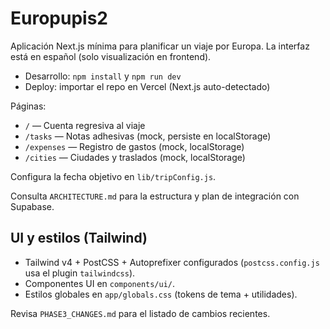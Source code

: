 ﻿# Europupis2

Aplicación Next.js mínima para planificar un viaje por Europa. La interfaz está en español (solo visualización en frontend).

- Desarrollo: `npm install` y `npm run dev`
- Deploy: importar el repo en Vercel (Next.js auto-detectado)

Páginas:
- `/` — Cuenta regresiva al viaje
- `/tasks` — Notas adhesivas (mock, persiste en localStorage)
- `/expenses` — Registro de gastos (mock, localStorage)
- `/cities` — Ciudades y traslados (mock, localStorage)

Configura la fecha objetivo en `lib/tripConfig.js`.

Consulta `ARCHITECTURE.md` para la estructura y plan de integración con Supabase.

## UI y estilos (Tailwind)

- Tailwind v4 + PostCSS + Autoprefixer configurados (`postcss.config.js` usa el plugin `tailwindcss`).
- Componentes UI en `components/ui/`.
- Estilos globales en `app/globals.css` (tokens de tema + utilidades).

Revisa `PHASE3_CHANGES.md` para el listado de cambios recientes.
